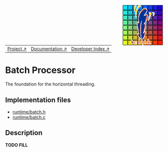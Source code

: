 <img src='../assets/aktive-logo-128.png' style='float:right;'>

||||
|---|---|---|
|[Project ↗](../../README.md)|[Documentation ↗](../index.md)|[Developer Index ↗](index.md)|


# Batch Processor

The foundation for the horizontal threading.

## Implementation files

  - [runtime/batch.h](/file?ci=trunk&name=runtime/batch.h)
  - [runtime/batch.c](/file?ci=trunk&name=runtime/batch.c)

## Description

__TODO FILL__
